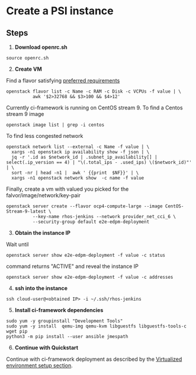# Create a PSI instance

## Steps

1. **Download openrc.sh**

```
source openrc.sh
```

2. **Create VM**

Find a flavor satisfying [preferred requirements](./01_requirements.md)

```
openstack flavor list -c Name -c RAM -c Disk -c VCPUs -f value | \
          awk '$2>32768 && $3>100 && $4>12'
```

Currently ci-framework is running on CentOS stream 9. To find a Centos stream 9 image

```
openstack image list | grep -i centos
```

To find less congested network

```
openstack network list --external -c Name -f value | \
  xargs -n1 openstack ip availability show -f json | \
  jq -r '.id as $network_id | .subnet_ip_availability[] | select(.ip_version == 4) | "\(.total_ips - .used_ips) \($network_id)"' | \
  sort -nr | head -n1 |  awk ' {{print  $NF}}' | \
  xargs -n1 openstack network show  -c name -f value
```

Finally, create a vm with valued you picked for the falvor/image/network/key-pair

```
openstack server create --flavor ocp4-compute-large --image CentOS-Stream-9-latest \
          --key-name rhos-jenkins --network provider_net_cci_6 \
          --security-group default e2e-edpm-deployment
```


3. **Obtain the instance IP**

Wait until

```
openstack server show e2e-edpm-deployment -f value -c status
```
command returns "ACTIVE" and reveal the instance IP

```
openstack server show e2e-edpm-deployment -f value -c addresses
```

4. **ssh into the instance**

```
ssh cloud-user@<obtained IP> -i ~/.ssh/rhos-jenkins
```

5. **Install ci-framework dependencies**

```
sudo yum -y groupinstall "Development Tools"
sudo yum -y install  qemu-img qemu-kvm libguestfs libguestfs-tools-c wget pip
python3 -m pip install --user ansible jmespath
```

6. **Continue with Quickstart**

Continue with ci-framework deployment as described by the [Virtualized environment setup section](./02_nested_virt.md).
